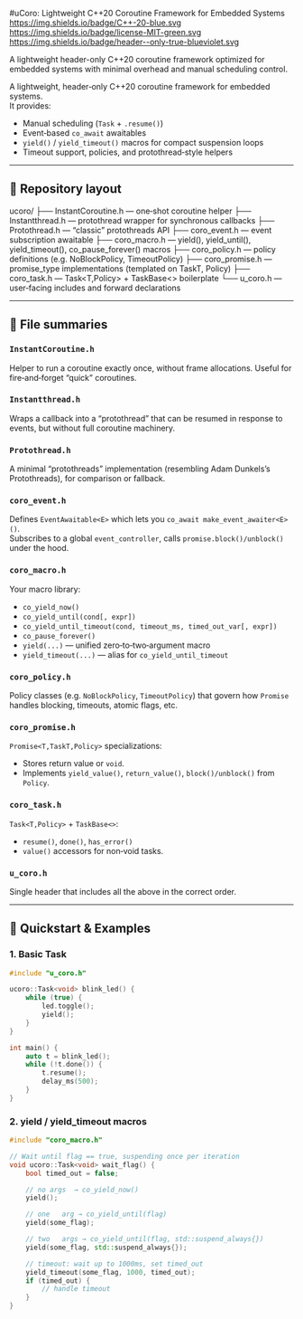 #uCoro: Lightweight C++20 Coroutine Framework for Embedded Systems
https://img.shields.io/badge/C++-20-blue.svg
https://img.shields.io/badge/license-MIT-green.svg
https://img.shields.io/badge/header--only-true-blueviolet.svg

A lightweight header-only C++20 coroutine framework optimized for embedded systems with minimal overhead and manual scheduling control.

A lightweight, header‑only C++20 coroutine framework for embedded systems.  
It provides:
- Manual scheduling (`Task` + `.resume()`)  
- Event‑based `co_await` awaitables  
- `yield()` / `yield_timeout()` macros for compact suspension loops  
- Timeout support, policies, and protothread‑style helpers  

---

## 📂 Repository layout

ucoro/
├── InstantCoroutine.h — one‐shot coroutine helper
├── Instantthread.h — protothread wrapper for synchronous callbacks
├── Protothread.h — “classic” protothreads API
├── coro_event.h — event subscription awaitable
├── coro_macro.h — yield(), yield_until(), yield_timeout(), co_pause_forever() macros
├── coro_policy.h — policy definitions (e.g. NoBlockPolicy, TimeoutPolicy)
├── coro_promise.h — promise_type implementations (templated on TaskT, Policy)
├── coro_task.h — Task<T,Policy> + TaskBase<> boilerplate
└── u_coro.h — user‑facing includes and forward declarations


---

## 📝 File summaries

### `InstantCoroutine.h`  
Helper to run a coroutine exactly once, without frame allocations. Useful for fire‑and‑forget “quick” coroutines.

### `Instantthread.h`  
Wraps a callback into a “protothread” that can be resumed in response to events, but without full coroutine machinery.

### `Protothread.h`  
A minimal “protothreads” implementation (resembling Adam Dunkels’s Protothreads), for comparison or fallback.

### `coro_event.h`  
Defines `EventAwaitable<E>` which lets you `co_await make_event_awaiter<E>()`.  
Subscribes to a global `event_controller`, calls `promise.block()/unblock()` under the hood.

### `coro_macro.h`  
Your macro library:

- `co_yield_now()`  
- `co_yield_until(cond[, expr])`  
- `co_yield_until_timeout(cond, timeout_ms, timed_out_var[, expr])`  
- `co_pause_forever()`  
- `yield(...)` — unified zero‑to‑two‑argument macro  
- `yield_timeout(...)` — alias for `co_yield_until_timeout`

### `coro_policy.h`  
Policy classes (e.g. `NoBlockPolicy`, `TimeoutPolicy`) that govern how `Promise` handles blocking, timeouts, atomic flags, etc.

### `coro_promise.h`  
`Promise<T,TaskT,Policy>` specializations:

- Stores return value or `void`.  
- Implements `yield_value()`, `return_value()`, `block()/unblock()` from `Policy`.

### `coro_task.h`  
`Task<T,Policy>` + `TaskBase<>`:

- `resume()`, `done()`, `has_error()`  
- `value()` accessors for non‐void tasks.

### `u_coro.h`  
Single header that includes all the above in the correct order.

---

## 🚀 Quickstart & Examples

### 1. Basic Task

```cpp
#include "u_coro.h"

ucoro::Task<void> blink_led() {
    while (true) {
        led.toggle();
        yield();
    }
}

int main() {
    auto t = blink_led();
    while (!t.done()) {
        t.resume();
        delay_ms(500);
    }
}
```

### 2. yield / yield_timeout macros
```cpp
#include "coro_macro.h"

// Wait until flag == true, suspending once per iteration
void ucoro::Task<void> wait_flag() {
    bool timed_out = false;

    // no args  → co_yield_now()
    yield();

    // one   arg → co_yield_until(flag)
    yield(some_flag);

    // two   args → co_yield_until(flag, std::suspend_always{})
    yield(some_flag, std::suspend_always{});

    // timeout: wait up to 1000ms, set timed_out
    yield_timeout(some_flag, 1000, timed_out);
    if (timed_out) {
        // handle timeout
    }
}

```
